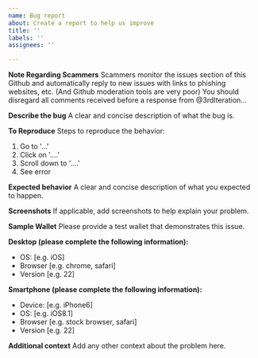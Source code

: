 ```yaml
---
name: Bug report
about: Create a report to help us improve
title: ''
labels: ''
assignees: ''

---
```


**Note Regarding Scammers**
Scammers monitor the issues section of this Github and automatically reply to new issues with links to phishing websites, etc. (And Github moderation tools are very poor) You should disregard all comments received before a response from @3rdIteration...

**Describe the bug**
A clear and concise description of what the bug is.

**To Reproduce**
Steps to reproduce the behavior:
1. Go to '...'
2. Click on '....'
3. Scroll down to '....'
4. See error

**Expected behavior**
A clear and concise description of what you expected to happen.

**Screenshots**
If applicable, add screenshots to help explain your problem.

**Sample Wallet**
Please provide a test wallet that demonstrates this issue.

**Desktop (please complete the following information):**
 - OS: [e.g. iOS]
 - Browser [e.g. chrome, safari]
 - Version [e.g. 22]

**Smartphone (please complete the following information):**
 - Device: [e.g. iPhone6]
 - OS: [e.g. iOS8.1]
 - Browser [e.g. stock browser, safari]
 - Version [e.g. 22]

**Additional context**
Add any other context about the problem here.
